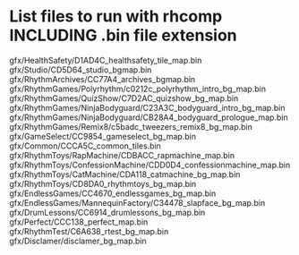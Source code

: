 # List files to run with rhcomp INCLUDING .bin file extension
gfx/HealthSafety/D1AD4C_healthsafety_tile_map.bin
gfx/Studio/CD5D64_studio_bgmap.bin
gfx/RhythmArchives/CC77A4_archives_bgmap.bin
gfx/RhythmGames/Polyrhythm/c0212c_polyrhythm_intro_bg_map.bin
gfx/RhythmGames/QuizShow/C7D2AC_quizshow_bg_map.bin
gfx/RhythmGames/NinjaBodyguard/C23A3C_bodyguard_intro_bg_map.bin
gfx/RhythmGames/NinjaBodyguard/CB28A4_bodyguard_prologue_map.bin
gfx/RhythmGames/Remix8/c5badc_tweezers_remix8_bg_map.bin
gfx/GameSelect/CC9854_gameselect_bg_map.bin
gfx/Common/CCCA5C_common_tiles.bin
gfx/RhythmToys/RapMachine/CDBACC_rapmachine_map.bin
gfx/RhythmToys/ConfessionMachine/CDD0D4_confessionmachine_map.bin
gfx/RhythmToys/CatMachine/CDA118_catmachine_bg_map.bin
gfx/RhythmToys/CD8DA0_rhythmtoys_bg_map.bin
gfx/EndlessGames/CC4670_endlessgames_bg_map.bin
gfx/EndlessGames/MannequinFactory/C34478_slapface_bg_map.bin
gfx/DrumLessons/CC6914_drumlessons_bg_map.bin
gfx/Perfect/CCC138_perfect_map.bin
gfx/RhythmTest/C6A638_rtest_bg_map.bin
gfx/Disclamer/disclamer_bg_map.bin